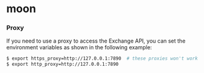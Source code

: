 # moon

### Proxy
If you need to use a proxy to access the Exchange API, you can set the environment variables as shown in the following example:
```bash
$ export https_proxy=http://127.0.0.1:7890  # these proxies won't work for you, they are here for example
$ export http_proxy=http://127.0.0.1:7890
